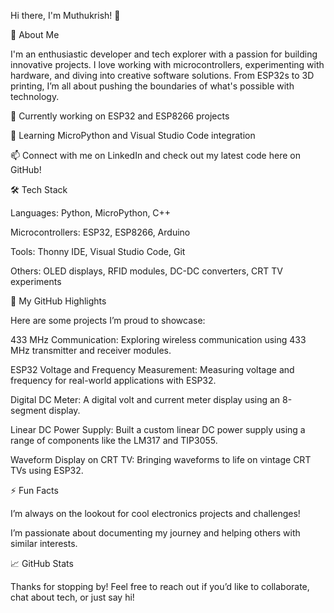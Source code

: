 Hi there, I'm Muthukrish! 👋

🚀 About Me

I'm an enthusiastic developer and tech explorer with a passion for building innovative projects. I love working with microcontrollers, experimenting with hardware, and diving into creative software solutions. From ESP32s to 3D printing, I’m all about pushing the boundaries of what's possible with technology.

🔭 Currently working on ESP32 and ESP8266 projects

🌱 Learning MicroPython and Visual Studio Code integration

📫 Connect with me on LinkedIn and check out my latest code here on GitHub!


🛠️ Tech Stack

Languages: Python, MicroPython, C++

Microcontrollers: ESP32, ESP8266, Arduino

Tools: Thonny IDE, Visual Studio Code, Git

Others: OLED displays, RFID modules, DC-DC converters, CRT TV experiments


🌟 My GitHub Highlights

Here are some projects I’m proud to showcase:

433 MHz Communication: Exploring wireless communication using 433 MHz transmitter and receiver modules.

ESP32 Voltage and Frequency Measurement: Measuring voltage and frequency for real-world applications with ESP32.

Digital DC Meter: A digital volt and current meter display using an 8-segment display.

Linear DC Power Supply: Built a custom linear DC power supply using a range of components like the LM317 and TIP3055.

Waveform Display on CRT TV: Bringing waveforms to life on vintage CRT TVs using ESP32.


⚡ Fun Facts

I’m always on the lookout for cool electronics projects and challenges!

I’m passionate about documenting my journey and helping others with similar interests.


📈 GitHub Stats



Thanks for stopping by! Feel free to reach out if you’d like to collaborate, chat about tech, or just say hi!